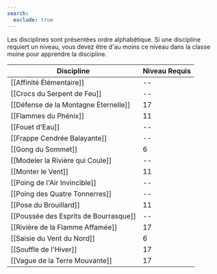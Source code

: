 ```yaml
---
search:
  exclude: true
---
```


Les disciplines sont présentées ordre alphabétique. Si une discipline requiert un niveau, vous devez être d'au moins ce niveau dans la classe moine pour apprendre la discipline.

| Discipline                            | Niveau Requis |
| ------------------------------------- | ------------- |
| [[Affinité Élémentaire]]              | --            |
| [[Crocs du Serpent de Feu]]           | --            |
| [[Défense de la Montagne Éternelle]]  | 17            |
| [[Flammes du Phénix]]                 | 11            |
| [[Fouet d'Eau]]                       | --            |
| [[Frappe Cendrée Balayante]]          | --            |
| [[Gong du Sommet]]                    | 6             |
| [[Modeler la Rivière qui Coule]]      | --            |
| [[Monter le Vent]]                    | 11            |
| [[Poing de l'Air Invincible]]         | --            |
| [[Poing des Quatre Tonnerres]]        | --            |
| [[Pose du Brouillard]]                | 11            |
| [[Poussée des Esprits de Bourrasque]] | --            |
| [[Rivière de la Flamme Affamée]]      | 17            |
| [[Saisie du Vent du Nord]]            | 6             |
| [[Souffle de l'Hiver]]                | 17            |
| [[Vague de la Terre Mouvante]]        | 17            |
